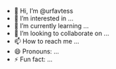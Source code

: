 - 👋 Hi, I’m @urfavtess
- 👀 I’m interested in ...
- 🌱 I’m currently learning ...
- 💞️ I’m looking to collaborate on ...
- 📫 How to reach me ...
- 😄 Pronouns: ...
- ⚡ Fun fact: ...

<!---
urfavtess/urfavtess is a ✨ special ✨ repository because its `README.md` (this file) appears on your GitHub profile.
You can click the Preview link to take a look at your changes.
--->
